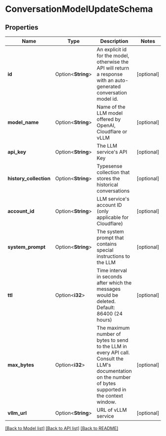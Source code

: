 # ConversationModelUpdateSchema

## Properties

Name | Type | Description | Notes
------------ | ------------- | ------------- | -------------
**id** | Option<**String**> | An explicit id for the model, otherwise the API will return a response with an auto-generated conversation model id. | [optional]
**model_name** | Option<**String**> | Name of the LLM model offered by OpenAI, Cloudflare or vLLM | [optional]
**api_key** | Option<**String**> | The LLM service's API Key | [optional]
**history_collection** | Option<**String**> | Typesense collection that stores the historical conversations | [optional]
**account_id** | Option<**String**> | LLM service's account ID (only applicable for Cloudflare) | [optional]
**system_prompt** | Option<**String**> | The system prompt that contains special instructions to the LLM | [optional]
**ttl** | Option<**i32**> | Time interval in seconds after which the messages would be deleted. Default: 86400 (24 hours)  | [optional]
**max_bytes** | Option<**i32**> | The maximum number of bytes to send to the LLM in every API call. Consult the LLM's documentation on the number of bytes supported in the context window.  | [optional]
**vllm_url** | Option<**String**> | URL of vLLM service | [optional]

[[Back to Model list]](../README.md#documentation-for-models) [[Back to API list]](../README.md#documentation-for-api-endpoints) [[Back to README]](../README.md)



